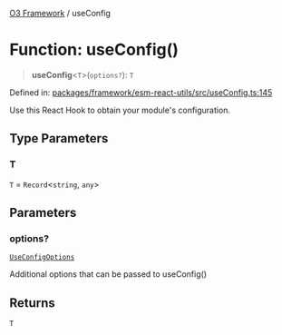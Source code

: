 [O3 Framework](../API.md) / useConfig

# Function: useConfig()

> **useConfig**\<`T`\>(`options?`): `T`

Defined in: [packages/framework/esm-react-utils/src/useConfig.ts:145](https://github.com/openmrs/openmrs-esm-core/blob/18d2874f03a33a6ab8295af0e87ac97fdd150718/packages/framework/esm-react-utils/src/useConfig.ts#L145)

Use this React Hook to obtain your module's configuration.

## Type Parameters

### T

`T` = `Record`\<`string`, `any`\>

## Parameters

### options?

[`UseConfigOptions`](../interfaces/UseConfigOptions.md)

Additional options that can be passed to useConfig()

## Returns

`T`
